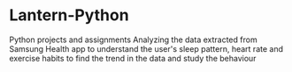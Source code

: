 # Lantern-Python
Python projects and assignments
Analyzing the data extracted from Samsung Health app to understand the user's sleep pattern, heart rate and exercise habits to find the trend in the data and study the behaviour

